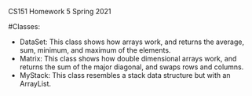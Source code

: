 CS151 Homework 5 Spring 2021

#Classes:

- DataSet: This class shows how arrays work, and returns the average, sum, minimum, and maximum of the elements.
- Matrix: This class shows how double dimensional arrays work, and returns the sum of the major diagonal, and swaps rows and columns.
- MyStack: This class resembles a stack data structure but with an ArrayList.
